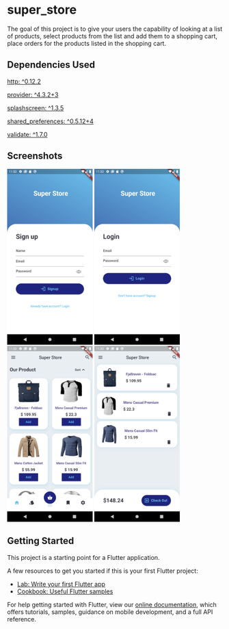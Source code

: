# super_store

The goal of this project is to give your users the capability of looking at a list of products, select products from the list and add them to a shopping cart, place orders for the products listed in the shopping cart. 

## Dependencies Used
  [http: ^0.12.2](https://pub.dev/packages/http)
  
  [provider: ^4.3.2+3](https://pub.dev/packages/provider)
  
  [splashscreen: ^1.3.5](https://pub.dev/packages/splashscreen)
  
  [shared_preferences: ^0.5.12+4](https://pub.dev/packages/shared_preferences)
  
  [validate: ^1.7.0](https://pub.dev/packages/validate)
 
## Screenshots
<img src = "https://github.com/Siddhant356/super_store/blob/master/screenshots/Screenshot_1610208437.png" width ="200" title="Signup"/>  <img src = "https://github.com/Siddhant356/super_store/blob/master/screenshots/Screenshot_1610208441.png" width ="200" title="Login"/>  <img src = "https://github.com/Siddhant356/super_store/blob/master/screenshots/Screenshot_1610208335.png" width ="200" title="Dashboard"/>  <img src = "https://github.com/Siddhant356/super_store/blob/master/screenshots/Screenshot_1610209788.png" width ="200" title="Cart"/>  

## Getting Started

This project is a starting point for a Flutter application.

A few resources to get you started if this is your first Flutter project:

- [Lab: Write your first Flutter app](https://flutter.dev/docs/get-started/codelab)
- [Cookbook: Useful Flutter samples](https://flutter.dev/docs/cookbook)

For help getting started with Flutter, view our
[online documentation](https://flutter.dev/docs), which offers tutorials,
samples, guidance on mobile development, and a full API reference.
